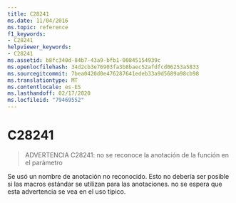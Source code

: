```yaml
---
title: C28241
ms.date: 11/04/2016
ms.topic: reference
f1_keywords:
- C28241
helpviewer_keywords:
- C28241
ms.assetid: b8fc340d-84b7-43a9-bfb1-00845154939c
ms.openlocfilehash: 34d2cb3e76903fa3b8baec52afdfcd06253a5833
ms.sourcegitcommit: 7bea0420d0e476287641edeb33a9d5689a98cb98
ms.translationtype: MT
ms.contentlocale: es-ES
ms.lasthandoff: 02/17/2020
ms.locfileid: "79469552"
---
```

# <a name="c28241"></a>C28241

> ADVERTENCIA C28241: no se reconoce la anotación de la función en el parámetro

Se usó un nombre de anotación no reconocido. Esto no debería ser posible si las macros estándar se utilizan para las anotaciones. no se espera que esta advertencia se vea en el uso típico.
